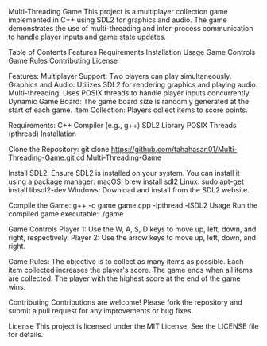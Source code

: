 Multi-Threading Game
This project is a multiplayer collection game implemented in C++ using SDL2 for graphics and audio. The game demonstrates the use of multi-threading and inter-process communication to handle player inputs and game state updates.

Table of Contents
Features
Requirements
Installation
Usage
Game Controls
Game Rules
Contributing
License

Features:
Multiplayer Support: Two players can play simultaneously.
Graphics and Audio: Utilizes SDL2 for rendering graphics and playing audio.
Multi-threading: Uses POSIX threads to handle player inputs concurrently.
Dynamic Game Board: The game board size is randomly generated at the start of each game.
Item Collection: Players collect items to score points.

Requirements:
C++ Compiler (e.g., g++)
SDL2 Library
POSIX Threads (pthread)
Installation

Clone the Repository:
git clone https://github.com/tahahasan01/Multi-Threading-Game.git
cd Multi-Threading-Game

Install SDL2:
Ensure SDL2 is installed on your system. 
You can install it using a package manager:
macOS: brew install sdl2
Linux: sudo apt-get install libsdl2-dev
Windows: Download and install from the SDL2 website.

Compile the Game:
g++ -o game game.cpp -lpthread -lSDL2
Usage
Run the compiled game executable: ./game

Game Controls
Player 1: Use the W, A, S, D keys to move up, left, down, and right, respectively.
Player 2: Use the arrow keys to move up, left, down, and right.

Game Rules:
The objective is to collect as many items as possible.
Each item collected increases the player's score.
The game ends when all items are collected.
The player with the highest score at the end of the game wins.

Contributing
Contributions are welcome! Please fork the repository and submit a pull request for any improvements or bug fixes.

License
This project is licensed under the MIT License. See the LICENSE file for details.
